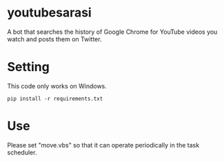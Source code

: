 # youtubesarasi
A bot that searches the history of Google Chrome for YouTube videos you watch and posts them on Twitter.

# Setting
This code only works on Windows.
```
pip install -r requirements.txt
```
# Use
Please set "move.vbs" so that it can operate periodically in the task scheduler.
